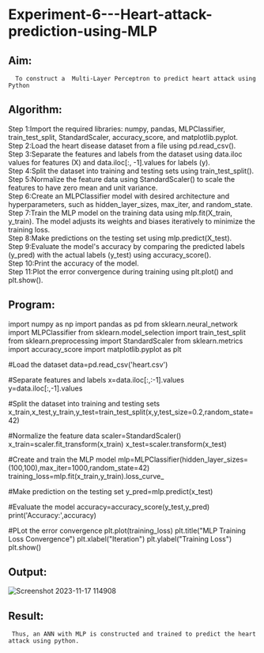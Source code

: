 # Experiment-6---Heart-attack-prediction-using-MLP
## Aim:
      To construct a  Multi-Layer Perceptron to predict heart attack using Python
## Algorithm:
Step 1:Import the required libraries: numpy, pandas, MLPClassifier, train_test_split, StandardScaler, accuracy_score, and matplotlib.pyplot.<br>
Step 2:Load the heart disease dataset from a file using pd.read_csv().<br>
Step 3:Separate the features and labels from the dataset using data.iloc values for features (X) and data.iloc[:, -1].values for labels (y).<br>
Step 4:Split the dataset into training and testing sets using train_test_split().<br>
Step 5:Normalize the feature data using StandardScaler() to scale the features to have zero mean and unit variance.<br>
Step 6:Create an MLPClassifier model with desired architecture and hyperparameters, such as hidden_layer_sizes, max_iter, and random_state.<br>
Step 7:Train the MLP model on the training data using mlp.fit(X_train, y_train). The model adjusts its weights and biases iteratively to minimize the training loss.<br>
Step 8:Make predictions on the testing set using mlp.predict(X_test).<br>
Step 9:Evaluate the model's accuracy by comparing the predicted labels (y_pred) with the actual labels (y_test) using accuracy_score().<br>
Step 10:Print the accuracy of the model.<br>
Step 11:Plot the error convergence during training using plt.plot() and plt.show().<br>

## Program: 
import numpy as np
import pandas as pd
from sklearn.neural_network import MLPClassifier
from sklearn.model_selection import train_test_split
from sklearn.preprocessing import StandardScaler
from sklearn.metrics import accuracy_score
import matplotlib.pyplot as plt

#Load the dataset
data=pd.read_csv('heart.csv')

#Separate features and labels
x=data.iloc[:,:-1].values
y=data.iloc[:,-1].values

#Split the dataset into training and testing sets
x_train,x_test,y_train,y_test=train_test_split(x,y,test_size=0.2,random_state=42)

#Normalize the feature data
scaler=StandardScaler()
x_train=scaler.fit_transform(x_train)
x_test=scaler.transform(x_test)

#Create and train the MLP model
mlp=MLPClassifier(hidden_layer_sizes=(100,100),max_iter=1000,random_state=42)
training_loss=mlp.fit(x_train,y_train).loss_curve_

#Make prediction on the testing set
y_pred=mlp.predict(x_test)

#Evaluate the model
accuracy=accuracy_score(y_test,y_pred)
print('Accuracy:',accuracy)

#PLot the error convergence
plt.plot(training_loss)
plt.title("MLP Training Loss Convergence")
plt.xlabel("Iteration")
plt.ylabel("Training Loss")
plt.show()

## Output:
![Screenshot 2023-11-17 114908](https://github.com/senthilpuli/Experiment-6---Heart-attack-prediction-using-MLP/assets/121471306/6801d2dc-8449-49d1-b053-a810685366bf)

## Result:
     Thus, an ANN with MLP is constructed and trained to predict the heart attack using python.
     

